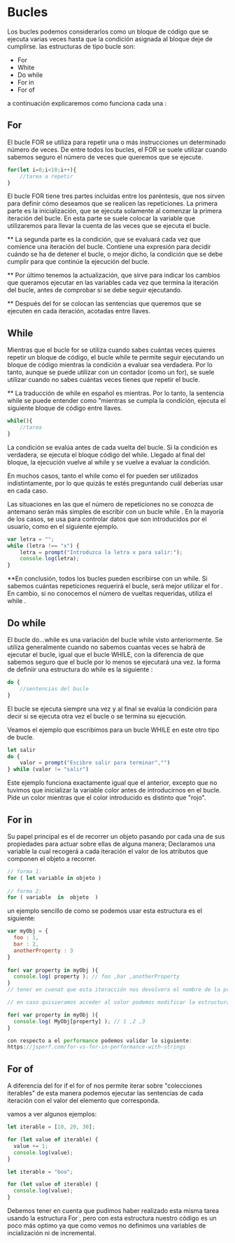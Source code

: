 # Bucles

Los bucles podemos considerarlos como un bloque de código que se ejecuta varias veces hasta que la condición asignada al bloque deje de cumplirse.
las estructuras de tipo bucle son:

* For  
* White
* Do while
* For in
* For of

a continuación explicaremos como funciona cada una :

## For

El bucle FOR se utiliza para repetir una o más instrucciones un determinado número de veces. De entre todos los bucles, el FOR se suele utilizar cuando sabemos seguro el número de veces que queremos que se ejecute.


````````javascript
for(let i=0;i<10;i++){
	//tarea a repetir
}
````````

El bucle FOR tiene tres partes incluidas entre los paréntesis, que nos sirven para definir cómo deseamos que se realicen las repeticiones. La primera parte es la inicialización, que se ejecuta solamente al comenzar la primera iteración del bucle. En esta parte se suele colocar la variable que utilizaremos para llevar la cuenta de las veces que se ejecuta el bucle.


** La segunda parte es la condición, que se evaluará cada vez que comience una iteración del bucle. Contiene una expresión para decidir cuándo se ha de detener el bucle, o mejor dicho, la condición que se debe cumplir para que continúe la ejecución del bucle.

** Por último tenemos la actualización, que sirve para indicar los cambios que queramos ejecutar en las variables cada vez que termina la iteración del bucle, antes de comprobar si se debe seguir ejecutando.

** Después del for se colocan las sentencias que queremos que se ejecuten en cada iteración, acotadas entre llaves.



## While

Mientras que el bucle  for  se utiliza cuando sabes cuántas veces quieres repetir un bloque de código, el bucle  while te permite seguir ejecutando un bloque de código mientras la condición a evaluar sea verdadera. Por lo tanto, aunque se puede utilizar con un contador (como un for), se suele utilizar cuando no sabes cuántas veces tienes que repetir el bucle.

** La traducción de while en español es mientras. Por lo tanto, la sentencia  while  se puede entender como "mientras se cumpla la condición, ejecuta el siguiente bloque de código entre llaves.

````````javascript
while(){
	//tarea
}
````````

La condición se evalúa antes de cada vuelta del bucle. Si la condición es verdadera, se ejecuta el bloque código del while. Llegado al final del bloque, la ejecución vuelve al  while  y se vuelve a evaluar la condición.


En muchos casos, tanto el  while  como el  for  pueden ser utilizados indistintamente, por lo que quizás te estés preguntando cuál deberías usar en cada caso.

Las situaciones en las que el número de repeticiones no se conozca de antemano serán más simples de escribir con un bucle  while . En la mayoría de los casos, se usa para controlar datos que son introducidos por el usuario, como en el siguiente ejemplo.

````````javascript
var letra = "";
while (letra !== "x") {
    letra = prompt("Introduzca la letra x para salir:");
    console.log(letra);
}
````````

**En conclusión, todos los bucles pueden escribirse con un while. Si sabemos cuántas repeticiones requerirá el bucle, será mejor utilizar el  for . En cambio, si no conocemos el número de vueltas requeridas, utiliza el  while .‌

## Do while

El bucle do...while es una variación del bucle while visto anteriormente. Se utiliza generalmente cuando no sabemos cuantas veces se habrá de ejecutar el bucle, igual que el bucle WHILE, con la diferencia de que sabemos seguro que el bucle por lo menos se ejecutará una vez.
la forma de definiir una estructura do while es la siguiente :

````````javascript
do { 
   	//sentencias del bucle 
}
````````

El bucle se ejecuta siempre una vez y al final se evalúa la condición para decir si se ejecuta otra vez el bucle o se termina su ejecución.

Veamos el ejemplo que escribimos para un bucle WHILE en este otro tipo de bucle.



````````javascript
let salir
do { 
   	valor = prompt("Escibre salir para terminar","") 
} while (valor != "salir")
````````
Este ejemplo funciona exactamente igual que el anterior, excepto que no tuvimos que inicializar la variable color antes de introducirnos en el bucle. Pide un color mientras que el color introducido es distinto que "rojo".

## For in

Su papel principal es el de recorrer un objeto pasando por cada una de sus propiedades para actuar sobre ellas de alguna manera;
Declaramos una variable la cual recogerá a cada iteración el valor de los atributos que componen el objeto a recorrer.


````````javascript
// forma 1:
for ( let variable in objeto )
 
// forma 2:
for ( variable  in  objeto  )

````````

un ejemplo sencillo de como se podemos usar esta estructura es el siguiente:

````````javascript
var myObj = {
  foo : 1,
  bar : 2,
  anotherProperty : 3
}
 
for( var property in myObj ){
  console.log( property ); // foo ,bar ,anotherProperty
}
// tener en cuenat que esta iteracción nos devolvera el nombre de la propiedad y no el valor

// en caso quisieramos acceder al valor podemos modificar la estructura de la siguiente manera

for( var property in myObj ){
  console.log( MyObj[property] ); // 1 ,2 ,3
}

con respecto a el performance podemos validar lo siguiente:
https://jsperf.com/for-vs-for-in-performance-with-strings


````````


## For of

A diferencia del for if el for of nos permite iterar sobre "colecciones iterables" de esta manera podemos ejecutar las sentencias de cada iteración con el valor del elemento que corresponda.

vamos a ver algunos ejemplos:

```````javascript
let iterable = [10, 20, 30];

for (let value of iterable) {
  value += 1;
  console.log(value);
}
```````

```````javascript
let iterable = "boo";

for (let value of iterable) {
  console.log(value);
}
```````

Debemos tener en cuenta que pudimos haber realizado esta misma tarea usando la estructura For , pero con esta estructura nuestro código es un poco más optimo ya que como vemos no definimos una variables de incialización ni de incremental.
